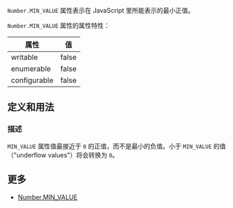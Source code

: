 `Number.MIN_VALUE` 属性表示在 JavaScript 里所能表示的最小正值。

`Number.MIN_VALUE` 属性的属性特性：

|  属性         | 值     |
| ------------  | -------|
|  writable     | false  |
|  enumerable   | false  |
|  configurable | false  |

## 定义和用法

### 描述

`MIN_VALUE` 属性值最接近于 `0` 的正值，而不是最小的负值。小于 `MIN_VALUE` 的值（"underflow values"）将会转换为 `0`。

## 更多

*   [Number.MIN_VALUE](https://developer.mozilla.org/zh-CN/docs/Web/JavaScript/Reference/Global_Objects/Number/MIN_VALUE)
